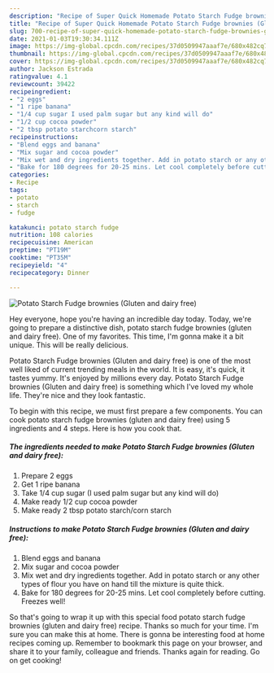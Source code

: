 ```yaml
---
description: "Recipe of Super Quick Homemade Potato Starch Fudge brownies (Gluten and dairy free)"
title: "Recipe of Super Quick Homemade Potato Starch Fudge brownies (Gluten and dairy free)"
slug: 700-recipe-of-super-quick-homemade-potato-starch-fudge-brownies-gluten-and-dairy-free
date: 2021-01-03T19:30:34.111Z
image: https://img-global.cpcdn.com/recipes/37d0509947aaaf7e/680x482cq70/potato-starch-fudge-brownies-gluten-and-dairy-free-recipe-main-photo.jpg
thumbnail: https://img-global.cpcdn.com/recipes/37d0509947aaaf7e/680x482cq70/potato-starch-fudge-brownies-gluten-and-dairy-free-recipe-main-photo.jpg
cover: https://img-global.cpcdn.com/recipes/37d0509947aaaf7e/680x482cq70/potato-starch-fudge-brownies-gluten-and-dairy-free-recipe-main-photo.jpg
author: Jackson Estrada
ratingvalue: 4.1
reviewcount: 39422
recipeingredient:
- "2 eggs"
- "1 ripe banana"
- "1/4 cup sugar I used palm sugar but any kind will do"
- "1/2 cup cocoa powder"
- "2 tbsp potato starchcorn starch"
recipeinstructions:
- "Blend eggs and banana"
- "Mix sugar and cocoa powder"
- "Mix wet and dry ingredients together. Add in potato starch or any other types of flour you have on hand till the mixture is quite thick."
- "Bake for 180 degrees for 20-25 mins. Let cool completely before cutting. Freezes well!"
categories:
- Recipe
tags:
- potato
- starch
- fudge

katakunci: potato starch fudge 
nutrition: 108 calories
recipecuisine: American
preptime: "PT19M"
cooktime: "PT35M"
recipeyield: "4"
recipecategory: Dinner

---
```



![Potato Starch Fudge brownies (Gluten and dairy free)](https://img-global.cpcdn.com/recipes/37d0509947aaaf7e/680x482cq70/potato-starch-fudge-brownies-gluten-and-dairy-free-recipe-main-photo.jpg)

Hey everyone, hope you're having an incredible day today. Today, we're going to prepare a distinctive dish, potato starch fudge brownies (gluten and dairy free). One of my favorites. This time, I'm gonna make it a bit unique. This will be really delicious.

Potato Starch Fudge brownies (Gluten and dairy free) is one of the most well liked of current trending meals in the world. It is easy, it's quick, it tastes yummy. It's enjoyed by millions every day. Potato Starch Fudge brownies (Gluten and dairy free) is something which I've loved my whole life. They're nice and they look fantastic.




To begin with this recipe, we must first prepare a few components. You can cook potato starch fudge brownies (gluten and dairy free) using 5 ingredients and 4 steps. Here is how you cook that.

<!--inarticleads1-->

##### The ingredients needed to make Potato Starch Fudge brownies (Gluten and dairy free):

1. Prepare 2 eggs
1. Get 1 ripe banana
1. Take 1/4 cup sugar (I used palm sugar but any kind will do)
1. Make ready 1/2 cup cocoa powder
1. Make ready 2 tbsp potato starch/corn starch




<!--inarticleads2-->

##### Instructions to make Potato Starch Fudge brownies (Gluten and dairy free):

1. Blend eggs and banana
1. Mix sugar and cocoa powder
1. Mix wet and dry ingredients together. Add in potato starch or any other types of flour you have on hand till the mixture is quite thick.
1. Bake for 180 degrees for 20-25 mins. Let cool completely before cutting. Freezes well!




So that's going to wrap it up with this special food potato starch fudge brownies (gluten and dairy free) recipe. Thanks so much for your time. I'm sure you can make this at home. There is gonna be interesting food at home recipes coming up. Remember to bookmark this page on your browser, and share it to your family, colleague and friends. Thanks again for reading. Go on get cooking!
